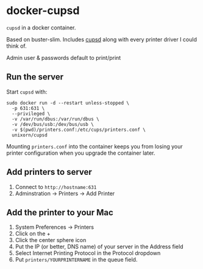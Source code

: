 # docker-cupsd

`cupsd` in a docker container.

Based on buster-slim. Includes [cupsd](https://cups.org) along with every printer driver I could think of.

Admin user & passwords default to print/print

## Run the server

Start `cupsd` with:

```
sudo docker run -d --restart unless-stopped \
  -p 631:631 \
  --privileged \
  -v /var/run/dbus:/var/run/dbus \
  -v /dev/bus/usb:/dev/bus/usb \
  -v $(pwd)/printers.conf:/etc/cups/printers.conf \
  unixorn/cupsd
```

Mounting `printers.conf` into the container keeps you from losing your printer configuration when you upgrade the container later.

## Add printers to server

1. Connect to `http://hostname:631`
2. Adminstration -> Printers -> Add Printer

## Add the printer to your Mac

1. System Preferences -> Printers
2. Click on the +
3. Click the center sphere icon
4. Put the IP (or better, DNS name) of your server in the Address field
5. Select Internet Printing Protocol in the Protocol dropdown
6. Put `printers/YOURPRINTERNAME` in the queue field.
